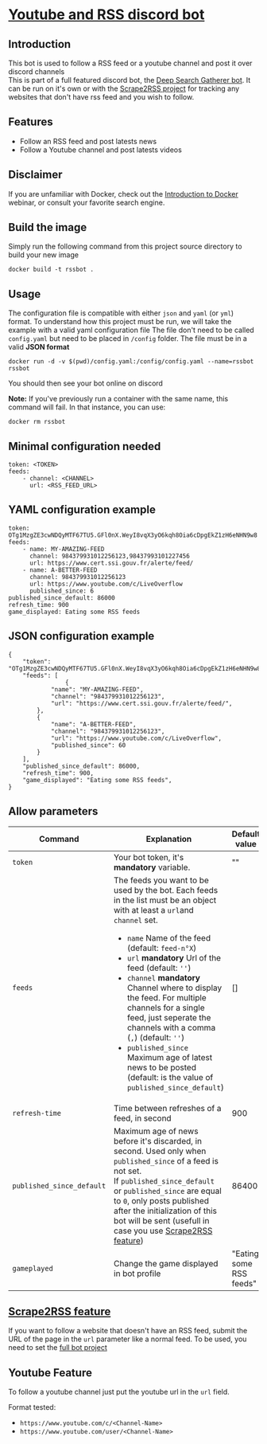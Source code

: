 # [Youtube and RSS discord bot](https://github.com/ScriptSathi/discord_rss)

## Introduction 

This bot is used to follow a RSS feed or a youtube channel and post it over discord channels
<br/>
This is part of a full featured discord bot, the [Deep Search Gatherer bot](https://github.com/ScriptSathi/Deep_Search_Gatherer). It can be run on it's own or with the [Scrape2RSS project](https://github.com/ScriptSathi/scrape2RSS) for tracking any websites that don't have rss feed and you wish to follow.

## Features 

- Follow an RSS feed and post latests news
- Follow a Youtube channel and post latests videos

## Disclaimer

If you are unfamiliar with Docker, check out the [Introduction to Docker](https://training.docker.com/introduction-to-docker) webinar, or consult your favorite search engine.

## Build the image

Simply run the following command from this project source directory to build your new image
```
docker build -t rssbot .
```
## Usage

The configuration file is compatible with either `json` and `yaml` (or `yml`) format.
To understand how this project must be run, we will take the example with a valid yaml configuration file
The file don't need to be called `config.yaml` but need to be placed in `/config` folder. The file must be in a valid **JSON format**
```
docker run -d -v $(pwd)/config.yaml:/config/config.yaml --name=rssbot rssbot
```
You should then see your bot online on discord 

**Note:** If you've previously run a container with the same name, this command will fail. In that instance, you can use:
```
docker rm rssbot
```

## Minimal configuration needed

```
token: <TOKEN>
feeds:
    - channel: <CHANNEL>
      url: <RSS_FEED_URL>
```

## YAML configuration example

```
token: OTg1MzgZE3cwNDQyMTF67TU5.GFl0nX.WeyI8vqX3yO6kqh8Oia6cDpgEkZ1zH6eNHN9w8
feeds:
    - name: MY-AMAZING-FEED
      channel: 984379931012256123,98437993101227456
      url: https://www.cert.ssi.gouv.fr/alerte/feed/
    - name: A-BETTER-FEED
      channel: 984379931012256123
      url: https://www.youtube.com/c/LiveOverflow
      published_since: 6
published_since_default: 86000
refresh_time: 900
game_displayed: Eating some RSS feeds
```

## JSON configuration example

```
{
    "token": "OTg1MzgZE3cwNDQyMTF67TU5.GFl0nX.WeyI8vqX3yO6kqh8Oia6cDpgEkZ1zH6eNHN9w8",
    "feeds": [
                {
            "name": "MY-AMAZING-FEED",
            "channel": "984379931012256123",
            "url": "https://www.cert.ssi.gouv.fr/alerte/feed/",
        },
        {
            "name": "A-BETTER-FEED",
            "channel": "984379931012256123",
            "url": "https://www.youtube.com/c/LiveOverflow",
            "published_since": 60
        }
    ],
    "published_since_default": 86000,
    "refresh_time": 900,
    "game_displayed": "Eating some RSS feeds",
}
```

## Allow parameters

| Command | Explanation | Default value |
|----|----| ----|
| `token` | Your bot token, it's **mandatory** variable. | "" |
| `feeds` | The feeds you want to be used by the bot. Each feeds in the list must be an object with at least a `url`and `channel` set. <ul><li>`name` Name of the feed (default: `feed-n°X`)<li>`url` **mandatory** Url of the feed (default: `''`)</li><li>`channel` **mandatory** Channel where to display the feed. For multiple channels for a single feed, just seperate the channels with a comma (`,`) (default: `''`)</li><li>`published_since` Maximum age of latest news to be posted (default: is the value of `published_since_default`)</li>| [] |
| `refresh-time` | Time between refreshes of a feed, in second | 900 |
| `published_since_default` | Maximum age of news before it's discarded, in second. Used only when `published_since` of a feed is not set. <br/>If `published_since_default` or `published_since` are equal to `0`, only posts published after the initialization of this bot will be sent (usefull in case you use [Scrape2RSS feature](https://github.com/ScriptSathi/scrape2RSS)) | 86400 |
| `gameplayed` | Change the game displayed in bot profile | "Eating some RSS feeds" |

## [Scrape2RSS feature](https://github.com/ScriptSathi/scrape2RSS)

If you want to follow a website that doesn't have an RSS feed, submit the URL of the page in the `url` parameter like a normal feed.
To be used, you need to set the [full bot project](https://github.com/ScriptSathi/Deep_Search_Gatherer)

## Youtube Feature

To follow a youtube channel just put the youtube url in the `url` field.

Format tested: 
- `https://www.youtube.com/c/<Channel-Name>`
- `https://www.youtube.com/user/<Channel-Name>`